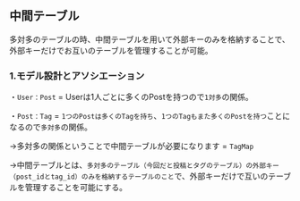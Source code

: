 ## 中間テーブル

多対多のテーブルの時、中間テーブルを用いて外部キーのみを格納することで、外部キーだけでお互いのテーブルを管理することが可能。

### **1.モデル設計とアソシエーション**


・`User：Post` = Userは1人ごとに多くのPostを持つので`1対多`の関係。

・`Post：Tag` = `1つのPostは多くのTagを持ち`、`1つのTagもまた多くのPostを持つ`ことになるので`多対多`の関係。

→多対多の関係ということで中間テーブルが必要になります = `TagMap`

→中間テーブルとは、`多対多のテーブル（今回だと投稿とタグのテーブル）の外部キー（post_idとtag_id）のみを格納するテーブルのこと`で、外部キーだけで互いのテーブルを管理することを可能にする。
